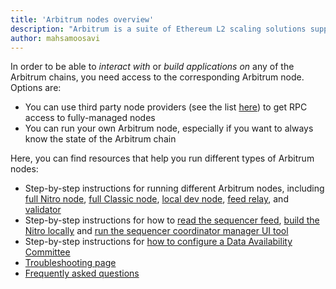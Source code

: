 ```yaml
---
title: 'Arbitrum nodes overview'
description: "Arbitrum is a suite of Ethereum L2 scaling solutions supported by a decentralized network of nodes. This guide introduces you to Arbitrum's node types and how they work together to scale Ethereum."
author: mahsamoosavi
---
```


In order to be able to _interact with_ or _build applications on_ any of the Arbitrum chains, you need access to the corresponding Arbitrum node. Options are:

- You can use third party node providers (see the list [here](/build-decentralized-apps/reference/01-node-providers.mdx)) to get RPC access to fully-managed nodes
- You can run your own Arbitrum node, especially if you want to always know the state of the Arbitrum chain

Here, you can find resources that help you run different types of Arbitrum nodes:

- Step-by-step instructions for running different Arbitrum nodes, including [full Nitro node](/run-arbitrum-node/03-run-full-node.md), [full Classic node](/run-arbitrum-node/more-types/03-run-classic-node.md), [local dev node](/run-arbitrum-node/04-run-local-dev-node.md), [feed relay](/run-arbitrum-node/sequencer/01-run-feed-relay.md), and [validator](/run-arbitrum-node/more-types/02-run-validator-node.md)
- Step-by-step instructions for how to [read the sequencer feed](/run-arbitrum-node/sequencer/02-read-sequencer-feed.md), [build the Nitro locally](/run-arbitrum-node/nitro/01-build-nitro-locally.md) and [run the sequencer coordinator manager UI tool](/run-arbitrum-node/sequencer/03-run-sequencer-coordination-manager.md)
- Step-by-step instructions for [how to configure a Data Availability Committee](/run-arbitrum-node/data-availability-committees/01-get-started.md)
- [Troubleshooting page](/run-arbitrum-node/06-troubleshooting.md)
- [Frequently asked questions](/node-running/faq.md)

